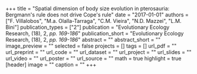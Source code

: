 +++
title = "Spatial dimension of body size evolution in pterosauria: Bergmann's rule does not drive Cope's rule"
date = "2017-01-01"
authors = ["F. Villalobos", "M.a. Olalla-Tarraga", "C.M. Vieira", "N.D. Mazzei", "L.M. Bini"]
publication_types = ["2"]
publication = "Evolutionary Ecology Research, (18), 2, _pp. 169-186_"
publication_short = "Evolutionary Ecology Research, (18), 2, _pp. 169-186_"
abstract = ""
abstract_short = ""
image_preview = ""
selected = false
projects = []
tags = []
url_pdf = ""
url_preprint = ""
url_code = ""
url_dataset = ""
url_project = ""
url_slides = ""
url_video = ""
url_poster = ""
url_source = ""
math = true
highlight = true
[header]
image = ""
caption = ""
+++
